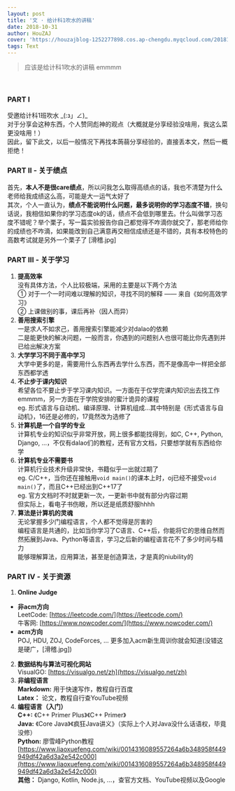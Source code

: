 ```yaml
---
layout: post
title: '文 · 给计科1吹水的讲稿'
date: 2018-10-31
author: HouZAJ
cover: 'https://houzajblog-1252277898.cos.ap-chengdu.myqcloud.com/20181031%20%E7%BB%99%E8%AE%A1%E7%A7%911%E5%90%B9%E6%B0%B4%E7%9A%84%E8%AE%B2%E7%A8%BF/20181031-01.png'
tags: Text
---
```


> 应该是给计科1吹水的讲稿 emmmm

<br>

### PART I
受邀给计科1班吹水 \_(:з」∠)\_  
对于分享会这种东西，个人赞同彪神的观点（大概就是分享经验没啥用，我这么菜更没啥用！）  
因此，留下此文，以后一般情况下再找本蒟蒻分享经验的，直接丢本文，然后一概拒绝！  

### PART II - 关于绩点  
首先，**本人不是很care绩点**，所以问我怎么取得高绩点的话，我也不清楚为什么老师给我成绩这么高，可能是大一运气太好了  
其次，个人一直认为，**绩点不能说明什么问题，最多说明你的学习态度不错**，换句话说，我相信如果你的学习态度ok的话，绩点不会低到哪里去。什么叫做学习态度不错呢？举个栗子，写一篇实验报告你自己都觉得不咋滴你就交了，那老师给你的成绩也不咋滴，如果能改到自己满意再交相信成绩还是不错的，具有本校特色的高数考试就是另外一个栗子了 \[滑稽.jpg\]  

### PART III - 关于学习
1. **提高效率**  
没有具体方法，个人比较极端，采用的主要是以下两个方法  
① 对于一个一时间难以理解的知识，寻找不同的解释 —— 来自《如何高效学习》  
② 上课做别的事，课后再补（因人而异）  
2. **善用搜索引擎**  
一是求人不如求己，善用搜索引擎能减少对dalao的依赖  
二是能更快的解决问题，一般而言，你遇到的问题别人也很可能比你先遇到并已给出解决方案  
3. **大学学习不同于高中学习**  
大学中更多的是，需要用什么东西再去学什么东西，而不是像高中一样把全部东西都学透  
3. **不止步于课内知识**  
希望各位不要止步于学习课内知识。一方面在于仅学完课内知识出去找工作emmmm，另一方面在于学院安排的蜜汁诡异的课程  
eg. 形式语言与自动机、编译原理、计算机组成...其中特别是《形式语言与自动机》，16还是必修的，17竟然改为选修了  
4. **计算机是一个自学的专业**  
计算机专业的知识似乎非常开放，网上很多都能找得到，如C, C++, Python, Django, ...，不仅有dalao们的教程，还有官方文档，只要想学就有东西给你学  
5. **计算机专业不需要书**  
计算机行业技术升级非常快，书籍似乎一出就过期了  
eg. C/C++，当你还在接触用`void main()`的课本上时，oj已经不接受`void main()`了，而且C++已经出到C++17了  
eg. 官方文档时不时就更新一次，一更新书中就有部分内容过期  
但实际上，看电子书伤眼，所以还是纸质舒服hhhh  
6. **算法是计算机的灵魂**  
无论掌握多少门编程语言，个人都不觉得是厉害的  
编程语言是共通的，比如当你学习了C语言、C++后，你能将它的思维自然而然拓展到Java、Python等语言，学习之后新的编程语言花不了多少时间与精力  
能够理解算法，应用算法，甚至是创造算法，才是真的niubility的  

### PART IV - 关于资源
1. **Online Judge**  
  - **非acm方向**  
  LeetCode: [https://leetcode.com/](https://leetcode.com/)  
  牛客网: [https://www.nowcoder.com/](https://www.nowcoder.com/)  
  - **acm方向**  
  POJ, HDU, ZOJ, CodeForces, ...
  更多加入acm新生周训你就会知道\(没错这是硬广，\[滑稽.jpg\]\)  
2. **数据结构与算法可视化网站**  
  VisualGO: [https://visualgo.net/zh](https://visualgo.net/zh)  
3. **非编程语言**  
  **Markdown:** 用于快速写作，教程自行百度  
  **Latex：** 论文，教程自行查YouTube视频  
3. **编程语言（入门）**  
  **C++:** 《C++ Primer Plus》《C++ Primer》  
  **Java:** 《Core Java》《疯狂Java讲义》（实际上个人对Java没什么话语权，毕竟没修）  
  **Python:** 廖雪峰Python教程 [https://www.liaoxuefeng.com/wiki/0014316089557264a6b348958f449949df42a6d3a2e542c000](https://www.liaoxuefeng.com/wiki/0014316089557264a6b348958f449949df42a6d3a2e542c000)  
  **其他：** Django, Kotlin, Node.js, ...，查官方文档、YouTube视频以及Google  
